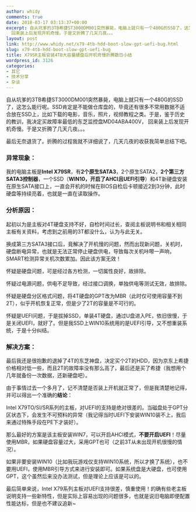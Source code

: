 ```yaml
---
author: whidy
comments: true
date: 2018-03-17 03:13:37+00:00
excerpt: 自从坑爹的3TB希捷ST3000DM001突然暴毙，电脑上就只有一个480G的SSD了，这怎么能行呢。SSD肯定是不能做仓库盘的，毕竟还有很多不常用数据不适合放在SSD上，比如下载的电影，音乐，照片，视频教程之类。于是，鉴于历史的教训，我决定买故障率最低的东芝监控盘MD04ABA400V，
  回来装上后发现开机奇慢。于是又折腾了几天几夜。。。
layout: post
link: http://www.whidy.net/x79-4tb-hdd-boot-slow-gpt-uefi-bug.html
slug: x79-4tb-hdd-boot-slow-gpt-uefi-bug
title: X79SR主板安装4TB大容量硬盘后开机奇慢折腾数日小结
wordpress_id: 3126
categories:
- 其它
- 技术分享
- 杂谈
---
```


自从坑爹的3TB希捷ST3000DM001突然暴毙，电脑上就只有一个480G的SSD了，这怎么能行呢。SSD肯定是不能做仓库盘的，毕竟还有很多不常用数据不适合放在SSD上，比如下载的电影，音乐，照片，视频教程之类。于是，鉴于历史的教训，我决定买故障率最低的东芝监控盘MD04ABA400V， 回来装上后发现开机奇慢。于是又折腾了几天几夜。。。

最后无奈退货了。折腾的过程我就不详细说了，几天几夜的收获我简单总结下吧。


### 异常现象：


我的电脑主板是**Intel X79SR**，有**2个原生SATA3**，2个原生SATA2，**2个第三方SATA3控制器**，一个SSD（**WIN10，开启了AHCI且UEFI引导**）和4T新硬盘安装在原生SATA接口上，一直会开机的时候在BIOS自检后卡顿接近2到3分钟，此时硬盘等持续亮着，也就是一直在读取操作。


### 分析原因：


起初以为是主板对4T硬盘支持不好，自检时间过长，查阅主板说明书和相关相同主板有关资料，考虑到之前用的3T都没什么，认为与此无关。

换成第三方SATA3接口后，竟解决了开机慢的问题，然而出现新问题，关机时，硬盘断电异常，也就是无法正常停止硬盘供电，导致每次关机咔嚓一声响，SMART检测异常关机次数累加。因此该方案无效！

怀疑是硬盘问题，可是经过各方检测，一切属性良好，故排除。

怀疑过电源问题，供电不足导致，经过接口调换，单独供电等测试无效，故排除。

怀疑是硬盘分区格式问题，将4T硬盘的GPT改为MBR（此时仅可使用容量不到2T），似乎开机恢复正常，但是少了2T的容量是不可行的。

怀疑是UEFI问题，于是拔掉SSD，单装4T硬盘，通过U盘进入PE，依旧很慢，于是关闭UEFI，就好了。但是我SSD上WIN10系统用的是UEFI引导，又不想重装系统，于是十分纠结。


### 解决方案：


最后我还是很抱歉的退掉了4T的东芝神盘，决定买个2T的HDD，因为京东上希捷价格相对低一些，而且2T的故障率没有那么高了，最后还是买了希捷（我想用个几年就备份一次数据，还新硬盘吧）。

由于事情过去一个多月了，记不清楚是否装上开机就正常了，但是我清楚地记得，并可以得出一个准确的**结论**：

Intel X79TO/SI/SR系列的主板，对UEFI的支持是绝对很差的。当磁盘处于GPT分区状态下，会发生不可预料的异常（我记得当时UEFI下安装WIN10装不上，我后来通过特殊手段在PE下才装好）。

那么最好的方案是该主板安装WIN7，可以开启AHCI模式，**不要开启UEFI**！尽量使用MBR，如果硬盘容量过大，采用GPT也可（之前3T从未出现开机很慢的情况）。

如果非要安装WIN10（比如我玩游戏仅支持WIN10系统，所以才换了系统），也不要用UEFI，使用MBR引导方式来进行安装即可。如果系统盘是大硬盘，也可使用GPT，这个虽然后来没办法测试，但是理论上应该是可以的。

最后简单来说，Intel X79系列主板对UEFI支持很差，慎重使用！的确有些老主板说明支持一些新特性，但是实际上容易出现的问题很多，也就是说旧电脑即便配置性能达标，但是也不建议追新~




